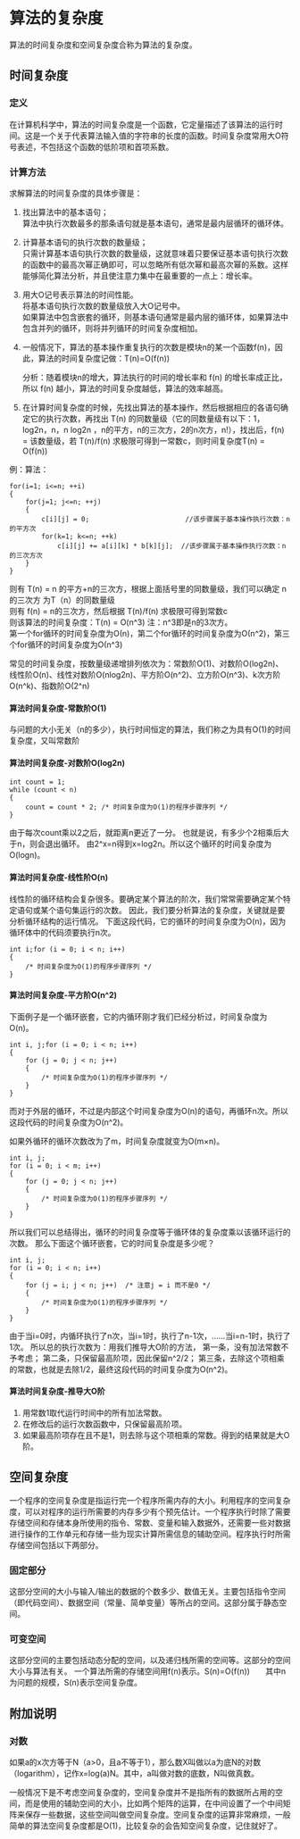 # 算法的复杂度

算法的时间复杂度和空间复杂度合称为算法的复杂度。

## 时间复杂度

### 定义

在计算机科学中，算法的时间复杂度是一个函数，它定量描述了该算法的运行时间。这是一个关于代表算法输入值的字符串的长度的函数。时间复杂度常用大O符号表述，不包括这个函数的低阶项和首项系数。

### 计算方法
求解算法的时间复杂度的具体步骤是：

1. 找出算法中的基本语句；  
	算法中执行次数最多的那条语句就是基本语句，通常是最内层循环的循环体。  

2. 计算基本语句的执行次数的数量级；  
	只需计算基本语句执行次数的数量级，这就意味着只要保证基本语句执行次数的函数中的最高次幂正确即可，可以忽略所有低次幂和最高次幂的系数。这样能够简化算法分析，并且使注意力集中在最重要的一点上：增长率。

3. 用大Ο记号表示算法的时间性能。  
	将基本语句执行次数的数量级放入大Ο记号中。  
	如果算法中包含嵌套的循环，则基本语句通常是最内层的循环体，如果算法中包含并列的循环，则将并列循环的时间复杂度相加。


1. 一般情况下，算法的基本操作重复执行的次数是模块n的某一个函数f(n)，因此，算法的时间复杂度记做：T(n)=O(f(n))  
	
	分析：随着模块n的增大，算法执行的时间的增长率和 f(n) 的增长率成正比，所以 f(n) 越小，算法的时间复杂度越低，算法的效率越高。

2. 在计算时间复杂度的时候，先找出算法的基本操作，然后根据相应的各语句确定它的执行次数，再找出 T(n) 的同数量级（它的同数量级有以下：1，log2n，n，n log2n ，n的平方，n的三次方，2的n次方，n!），找出后，f(n) = 该数量级，若 T(n)/f(n) 求极限可得到一常数c，则时间复杂度T(n) = O(f(n))

例：算法：

	
    for(i=1; i<=n; ++i)
    {
        for(j=1; j<=n; ++j)
        {
            c[i][j] = 0;                        //该步骤属于基本操作执行次数：n的平方次
            for(k=1; k<=n; ++k)
                c[i][j] += a[i][k] * b[k][j];  //该步骤属于基本操作执行次数：n的三次方次
        }
    }


   则有 T(n) = n 的平方+n的三次方，根据上面括号里的同数量级，我们可以确定 n的三次方 为T（n）的同数量级  
   则有 f(n) = n的三次方，然后根据 T(n)/f(n) 求极限可得到常数c  
   则该算法的时间复杂度：T(n) = O(n^3) 注：n^3即是n的3次方。  
   第一个for循环的时间复杂度为Ο(n)，第二个for循环的时间复杂度为Ο(n^2)，第三个for循环的时间复杂度为Ο(n^3)  

常见的时间复杂度，按数量级递增排列依次为：常数阶O(1)、对数阶O(log2n)、线性阶O(n)、线性对数阶O(nlog2n)、平方阶O(n^2)、立方阶O(n^3)、k次方阶O(n^k)、指数阶O(2^n)

#### 算法时间复杂度-常数阶O(1)

与问题的大小无关（n的多少），执行时间恒定的算法，我们称之为具有O(1)的时间复杂度，又叫常数阶

#### 算法时间复杂度-对数阶O(log2n)

    int count = 1;
    while (count < n)
    { 
        count = count * 2; /* 时间复杂度为O(1)的程序步骤序列 */
    }

由于每次count乘以2之后，就距离n更近了一分。
也就是说，有多少个2相乘后大于n，则会退出循环。
由2^x=n得到x=log2n。所以这个循环的时间复杂度为O(logn)。

#### 算法时间复杂度-线性阶O(n)

线性阶的循环结构会复杂很多。要确定某个算法的阶次，我们常常需要确定某个特定语句或某个语句集运行的次数。
因此，我们要分析算法的复杂度，关键就是要分析循环结构的运行情况。
下面这段代码，它的循环的时间复杂度为O(n)，因为循环体中的代码须要执行n次。

    int i;for (i = 0; i < n; i++)
    {   
        /* 时间复杂度为O(1)的程序步骤序列 */
    }


#### 算法时间复杂度-平方阶O(n^2)

下面例子是一个循环嵌套，它的内循环刚才我们已经分析过，时间复杂度为O(n)。

    int i, j;for (i = 0; i < n; i++)
    {   
        for (j = 0; j < n; j++)    
        {       
            /* 时间复杂度为O(1)的程序步骤序列 */   
        }
    }

而对于外层的循环，不过是内部这个时间复杂度为O(n)的语句，再循环n次。所以这段代码的时间复杂度为O(n^2)。

如果外循环的循环次数改为了m，时间复杂度就变为O(m×n)。

    int i, j;
    for (i = 0; i < m; i++)
    {    
        for (j = 0; j < n; j++)    
        {       
            /* 时间复杂度为O(1)的程序步骤序列 */    
        }
    }


所以我们可以总结得出，循环的时间复杂度等于循环体的复杂度乘以该循环运行的次数。
那么下面这个循环嵌套，它的时间复杂度是多少呢？

    int i, j;
    for (i = 0; i < n; i++)
    {   
        for (j = i; j < n; j++)  /* 注意j = i 而不是0 */   
        {       
            /* 时间复杂度为O(1)的程序步骤序列 */  
        }
    }

由于当i=0时，内循环执行了n次，当i=1时，执行了n-1次，……当i=n-1时，执行了1次。
所以总的执行次数为：用我们推导大O阶的方法，
第一条，没有加法常数不予考虑；
第二条，只保留最高阶项，因此保留n^2/2；
第三条，去除这个项相乘的常数，也就是去除1/2，最终这段代码的时间复杂度为O(n^2)。

#### 算法时间复杂度-推导大O阶

1. 用常数1取代运行时间中的所有加法常数。
2. 在修改后的运行次数函数中，只保留最高阶项。
3. 如果最高阶项存在且不是1，则去除与这个项相乘的常数。得到的结果就是大O阶。


## 空间复杂度

一个程序的空间复杂度是指运行完一个程序所需内存的大小。利用程序的空间复杂度，可以对程序的运行所需要的内存多少有个预先估计。一个程序执行时除了需要存储空间和存储本身所使用的指令、常数、变量和输入数据外，还需要一些对数据进行操作的工作单元和存储一些为现实计算所需信息的辅助空间。程序执行时所需存储空间包括以下两部分。　  



### 固定部分

这部分空间的大小与输入/输出的数据的个数多少、数值无关。主要包括指令空间（即代码空间）、数据空间（常量、简单变量）等所占的空间。这部分属于静态空间。

### 可变空间

这部分空间的主要包括动态分配的空间，以及递归栈所需的空间等。这部分的空间大小与算法有关。
一个算法所需的存储空间用f(n)表示。S(n)=O(f(n))　　其中n为问题的规模，S(n)表示空间复杂度。






## 附加说明
### 对数

如果a的x次方等于N（a>0，且a不等于1），那么数X叫做以a为底N的对数（logarithm），记作x=log(a)N。其中，a叫做对数的底数，N叫做真数。  

一般情况下是不考虑空间复杂度的，空间复杂度并不是指所有的数据所占用的空间，而是使用的辅助空间的大小，比如两个矩阵的运算，在中间设置了一个中间矩阵来保存一些数据，这些空间叫做空间复杂度。空间复杂度的运算非常麻烦，一般简单的算法空间复杂度都是O(1)，比较复杂的会告知空间复杂度，记住就好了。






